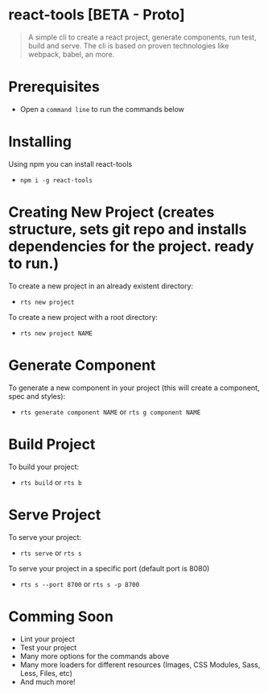 # react-tools [BETA - Proto]
> A simple cli to create a react project, generate components, run test, build and serve.  The cli is based on proven technologies like webpack, babel, an more.

# Prerequisites
+ Open a `command line` to run the commands below

# Installing
Using npm you can install react-tools
+ `npm i -g react-tools`

# Creating New Project (creates structure, sets git repo and installs dependencies for the project.  ready to run.)
To create a new project in an already existent directory:
+ `rts new project`

To create a new project with a root directory:
+ `rts new project NAME`

# Generate Component
To generate a new component in your project (this will create a component, spec and styles):
+ `rts generate component NAME` or `rts g component NAME`

# Build Project
To build your project:
+ `rts build` or `rts b`

# Serve Project
To serve your project:
+ `rts serve` or `rts s`

To serve your project in a specific port (default port is 8080)
+ `rts s --port 8700` or `rts s -p 8700`

# Comming Soon
+ Lint your project
+ Test your project
+ Many more options for the commands above
+ Many more loaders for different resources (Images, CSS Modules, Sass, Less, Files, etc)
+ And much more!